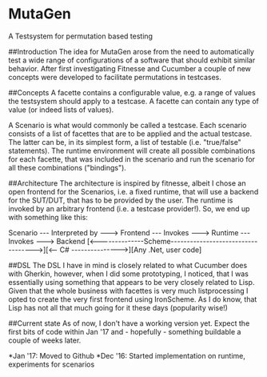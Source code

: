 # MutaGen
A Testsystem for permutation based testing

##Introduction
The idea for MutaGen arose from the need to automatically test a wide range of configurations of a software that should exhibit similar behavior. After first investigating Fitnesse and Cucumber a couple of new concepts were developed to facilitate permutations in testcases.

##Concepts
A facette contains a configurable value, e.g. a range of values the testsystem should apply to a testcase. A facette can contain any type of value (or indeed lists of values).

A Scenario is what would commonly be called a testcase. Each scenario consists of a list of facettes that are to be applied and the actual testcase. The latter can be, in its simplest form, a list of testable (i.e. "true/false" statements). The runtime environment will create all possible combinations for each facette, that was included in the scenario and run the scenario for all these combinations ("bindings").

##Architecture
The architecture is inspired by fitnesse, albeit I chose an open frontend for the Scenarios, i.e. a fixed runtime, that will use a backend for the SUT/DUT, that has to be provided by the user. The runtime is invoked by an arbitrary frontend (i.e. a testcase provider!). So, we end up with something like this:

Scenario --- Interpreted by ---> Frontend --- Invokes ---> Runtime --- Invokes ---> Backend
[<--------------Scheme----------------------------------->][<-- C# --------------->][Any .Net, user code]

##DSL
The DSL I have in mind is closely related to what Cucumber does with Gherkin, however, when I did some prototyping, I noticed, that I was essentially using something that appears to be very closely related to Lisp. Given that the whole business with facettes is very much listprocessing I opted to create the very first frontend using IronScheme. As I do know, that Lisp has not all that much going for it these days (popularity wise!)

##Current state
As of now, I don't have a working version yet. Expect the first bits of code within
Jan '17 and - hopefully - something buildable a couple of weeks later.

*Jan '17: Moved to Github
*Dec '16: Started implementation on runtime, experiments for scenarios
